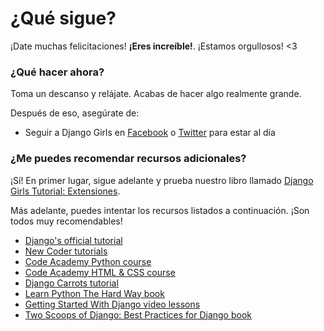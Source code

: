 # ¿Qué sigue?

¡Date muchas felicitaciones! **¡Eres increíble!**. ¡Estamos orgullosos! <3

### ¿Qué hacer ahora?

Toma un descanso y relájate. Acabas de hacer algo realmente grande.

Después de eso, asegúrate de:

*   Seguir a Django Girls en [Facebook][1] o [Twitter][2] para estar al día

 [1]: http://facebook.com/djangogirls
 [2]: https://twitter.com/djangogirls

### ¿Me puedes recomendar recursos adicionales?

¡Sí! En primer lugar, sigue adelante y prueba nuestro libro llamado [Django Girls Tutorial: Extensiones][3].

 [3]: https://tutorial-extensions.djangogirls.org

Más adelante, puedes intentar los recursos listados a continuación. ¡Son todos muy recomendables! 

- [Django's official tutorial][4] 
- [New Coder tutorials][5] 
- [Code Academy Python course][6] 
- [Code Academy HTML & CSS course][7] 
- [Django Carrots tutorial][8] 
- [Learn Python The Hard Way book][9] 
- [Getting Started With Django video lessons][10] 
- [Two Scoops of Django: Best Practices for Django book][11]

 [4]: https://docs.djangoproject.com/en/1.8/intro/tutorial01/
 [5]: http://newcoder.io/tutorials/
 [6]: https://www.codecademy.com/en/tracks/python
 [7]: https://www.codecademy.com/tracks/web
 [8]: https://github.com/ggcarrots/django-carrots/
 [9]: http://learnpythonthehardway.org/book/
 [10]: http://www.gettingstartedwithdjango.com/
 [11]: https://twoscoopspress.org/products/two-scoops-of-django-1-6
